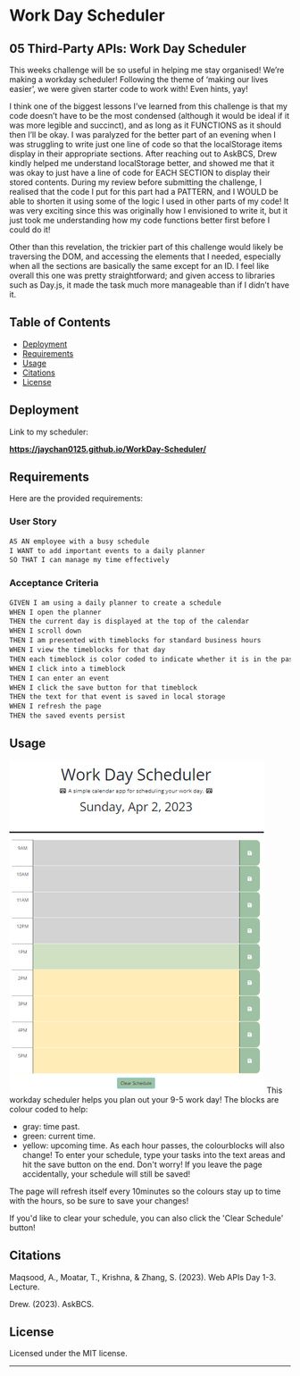 # Work Day Scheduler

## 05 Third-Party APIs: Work Day Scheduler

This weeks challenge will be so useful in helping me stay organised! We’re making a workday scheduler! Following the theme of ‘making our lives easier’, we were given starter code to work with! Even hints, yay! 

I think one of the biggest lessons I’ve learned from this challenge is that my code doesn’t have to be the most condensed (although it would be ideal if it was more legible and succinct), and as long as it FUNCTIONS as it should then I’ll be okay. I was paralyzed for the better part of an evening when I was struggling to write just one line of code so that the localStorage items display in their appropriate sections. After reaching out to AskBCS, Drew kindly helped me understand localStorage better, and showed me that it was okay to just have a line of code for EACH SECTION to display their stored contents. During my review before submitting the challenge, I realised that the code I put for this part had a PATTERN, and I WOULD be able to shorten it using some of the logic I used in other parts of my code! It was very exciting since this was originally how I envisioned to write it, but it just took me understanding how my code functions better first before I could do it! 

Other than this revelation, the trickier part of this challenge would likely be traversing the DOM, and accessing the elements that I needed, especially when all the sections are basically the same except for an ID. 
I feel like overall this one was pretty straightforward; and given access to libraries such as Day.js, it made the task much more manageable than if I didn’t have it. 
 

## Table of Contents

- [Deployment](#deployment)
- [Requirements](#requirements)
- [Usage](#usage)
- [Citations](#citations)
- [License](#license)

## Deployment

Link to my scheduler: 

**https://jaychan0125.github.io/WorkDay-Scheduler/**


## Requirements

Here are the provided requirements:
### User Story
```md
AS AN employee with a busy schedule
I WANT to add important events to a daily planner
SO THAT I can manage my time effectively
```

### Acceptance Criteria
```md
GIVEN I am using a daily planner to create a schedule
WHEN I open the planner
THEN the current day is displayed at the top of the calendar
WHEN I scroll down
THEN I am presented with timeblocks for standard business hours
WHEN I view the timeblocks for that day
THEN each timeblock is color coded to indicate whether it is in the past, present, or future
WHEN I click into a timeblock
THEN I can enter an event
WHEN I click the save button for that timeblock
THEN the text for that event is saved in local storage
WHEN I refresh the page
THEN the saved events persist
```


## Usage

![WorkDay Scheduler](./Assets/workdayscheduler.png) 
This workday scheduler helps you plan out your 9-5 work day! 
The blocks are colour coded to help: 
- gray: time past.
- green: current time.
- yellow: upcoming time.
As each hour passes, the colourblocks will also change! 
To enter your schedule, type your tasks into the text areas and hit the save button on the end. Don't worry! If you leave the page accidentally, your schedule will still be saved! 

The page will refresh itself every 10minutes so the colours stay up to time with the hours, so be sure to save your changes! 

If you'd like to clear your schedule, you can also click the 'Clear Schedule' button!


## Citations

Maqsood, A., Moatar, T., Krishna, &amp; Zhang, S. (2023). Web APIs Day 1-3. Lecture. 

Drew. (2023). AskBCS.

## License

Licensed under the MIT license.

---










